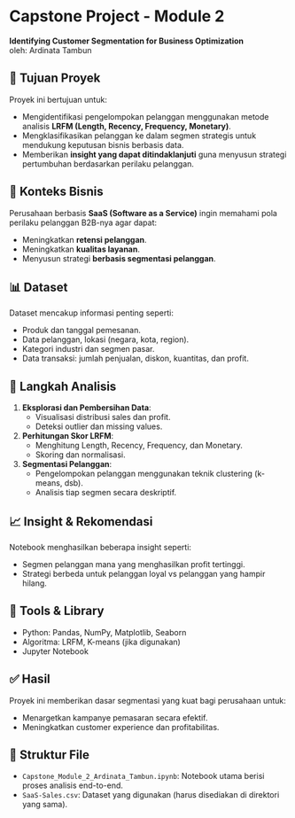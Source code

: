 # Capstone Project - Module 2  
**Identifying Customer Segmentation for Business Optimization**  
oleh: Ardinata Tambun

## 📌 Tujuan Proyek
Proyek ini bertujuan untuk:
- Mengidentifikasi pengelompokan pelanggan menggunakan metode analisis **LRFM (Length, Recency, Frequency, Monetary)**.
- Mengklasifikasikan pelanggan ke dalam segmen strategis untuk mendukung keputusan bisnis berbasis data.
- Memberikan **insight yang dapat ditindaklanjuti** guna menyusun strategi pertumbuhan berdasarkan perilaku pelanggan.

## 🏢 Konteks Bisnis
Perusahaan berbasis **SaaS (Software as a Service)** ingin memahami pola perilaku pelanggan B2B-nya agar dapat:
- Meningkatkan **retensi pelanggan**.
- Meningkatkan **kualitas layanan**.
- Menyusun strategi **berbasis segmentasi pelanggan**.

## 📊 Dataset
Dataset mencakup informasi penting seperti:
- Produk dan tanggal pemesanan.
- Data pelanggan, lokasi (negara, kota, region).
- Kategori industri dan segmen pasar.
- Data transaksi: jumlah penjualan, diskon, kuantitas, dan profit.

## 🧪 Langkah Analisis
1. **Eksplorasi dan Pembersihan Data**: 
   - Visualisasi distribusi sales dan profit.
   - Deteksi outlier dan missing values.
2. **Perhitungan Skor LRFM**:
   - Menghitung Length, Recency, Frequency, dan Monetary.
   - Skoring dan normalisasi.
3. **Segmentasi Pelanggan**:
   - Pengelompokan pelanggan menggunakan teknik clustering (k-means, dsb).
   - Analisis tiap segmen secara deskriptif.

## 📈 Insight & Rekomendasi
Notebook menghasilkan beberapa insight seperti:
- Segmen pelanggan mana yang menghasilkan profit tertinggi.
- Strategi berbeda untuk pelanggan loyal vs pelanggan yang hampir hilang.

## 🧩 Tools & Library
- Python: Pandas, NumPy, Matplotlib, Seaborn
- Algoritma: LRFM, K-means (jika digunakan)
- Jupyter Notebook

## ✅ Hasil
Proyek ini memberikan dasar segmentasi yang kuat bagi perusahaan untuk:
- Menargetkan kampanye pemasaran secara efektif.
- Meningkatkan customer experience dan profitabilitas.

## 📂 Struktur File
- `Capstone_Module_2_Ardinata_Tambun.ipynb`: Notebook utama berisi proses analisis end-to-end.
- `SaaS-Sales.csv`: Dataset yang digunakan (harus disediakan di direktori yang sama).
